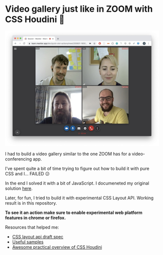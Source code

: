 # Video gallery just like in ZOOM with CSS Houdini 🎩

![something similar to this](https://raw.githubusercontent.com/Dosant/dosant.github.io/master/zoom-gallery.jpg)

I had to build a video gallery similar to the one ZOOM has for a video-conferencing app. 

I've spent quite a bit of time trying to figure out how to build it with pure CSS and I... FAILED 😕

In the end I solved it with a bit of JavaScript. I documeneted my original solution [here](https://dev.to/antondosov/building-a-video-gallery-just-like-in-zoom-4mam).

Later, for fun, I tried to build it with experimental CSS Layout API. Working result is in this repository.

**To see it an action make sure to enable experimental web platform features in chrome or firefox.**

Resources that helped me:

- [CSS layout api draft spec](https://drafts.css-houdini.org/css-layout-api/)
- [Useful samples](https://github.com/GoogleChromeLabs/houdini-samples/tree/master/layout-worklet)
- [Awesome practical overview of CSS Houdini](https://www.smashingmagazine.com/2020/03/practical-overview-css-houdini/)
